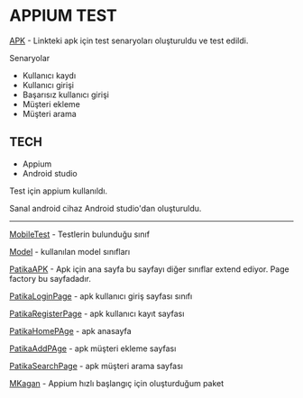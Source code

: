 # APPIUM TEST

[APK](https://github.com/movilidadagil/ContactManagerAPIProject/tree/master/src/test/resources/apps) - Linkteki apk için test senaryoları oluşturuldu ve test edildi.

Senaryolar

- Kullanıcı kaydı
- Kullanıcı girişi
- Başarısız kullanıcı girişi
- Müşteri ekleme
- Müşteri arama

## TECH

- Appium
- Android studio

Test için appium kullanıldı.

Sanal android cihaz Android studio'dan oluşturuldu.

---

[MobileTest](https://github.com/mkaganm/Enuygun-Patika-Final-Project-Appium/blob/master/src/test/java/MobileTest/MobileTest.java) - Testlerin bulunduğu sınıf

[Model](https://github.com/mkaganm/Enuygun-Patika-Final-Project-Appium/tree/master/src/test/java/Mobile/Model) - kullanılan model sınıfları

[PatikaAPK](https://github.com/mkaganm/Enuygun-Patika-Final-Project-Appium/blob/master/src/test/java/Mobile/PatikaAPK.java) - Apk için ana sayfa bu sayfayı diğer sınıflar extend ediyor. Page factory bu sayfadadır.

[PatikaLoginPage](https://github.com/mkaganm/Enuygun-Patika-Final-Project-Appium/blob/master/src/test/java/Mobile/PatikaLoginPage.java) - apk kullanıcı giriş sayfası sınıfı

[PatikaRegisterPage](https://github.com/mkaganm/Enuygun-Patika-Final-Project-Appium/blob/master/src/test/java/Mobile/PatikaRegisterPage.java) - apk kullanıcı kayıt sayfası

[PatikaHomePAge](https://github.com/mkaganm/Enuygun-Patika-Final-Project-Appium/blob/master/src/test/java/Mobile/PatikaHomePage.java) - apk anasayfa

[PatikaAddPAge](https://github.com/mkaganm/Enuygun-Patika-Final-Project-Appium/blob/master/src/test/java/Mobile/PatikaAddPage.java) - apk müşteri ekleme sayfası

[PatikaSearchPage](https://github.com/mkaganm/Enuygun-Patika-Final-Project-Appium/blob/master/src/test/java/Mobile/PatikaSearchPage.java) - apk müşteri arama sayfası

[MKagan](https://github.com/mkaganm/Enuygun-Patika-Final-Project-Appium/tree/master/src/test/java/MKagan) - Appium hızlı başlangıç için oluşturduğum paket


